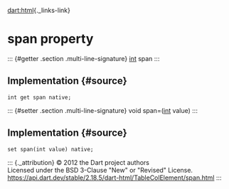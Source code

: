 [dart:html](../../dart-html/dart-html-library){._links-link}

span property
=============

::: {#getter .section .multi-line-signature}
[int](../../dart-core/int-class) span
:::

Implementation {#source}
--------------

``` {.language-dart data-language="dart"}
int get span native;
```

::: {#setter .section .multi-line-signature}
void span=([int](../../dart-core/int-class) value)
:::

Implementation {#source}
--------------

``` {.language-dart data-language="dart"}
set span(int value) native;
```

::: {._attribution}
© 2012 the Dart project authors\
Licensed under the BSD 3-Clause \"New\" or \"Revised\" License.\
<https://api.dart.dev/stable/2.18.5/dart-html/TableColElement/span.html>
:::
